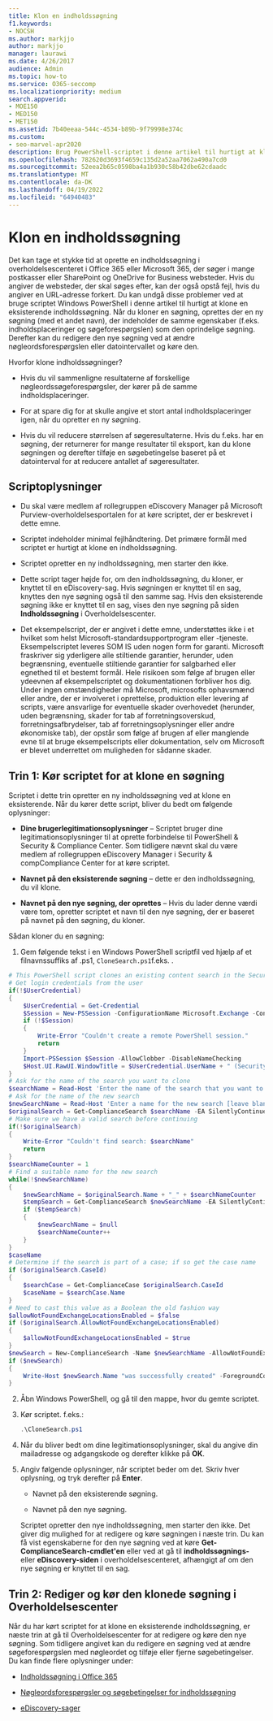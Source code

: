 ```yaml
---
title: Klon en indholdssøgning
f1.keywords:
- NOCSH
ms.author: markjjo
author: markjjo
manager: laurawi
ms.date: 4/26/2017
audience: Admin
ms.topic: how-to
ms.service: O365-seccomp
ms.localizationpriority: medium
search.appverid:
- MOE150
- MED150
- MET150
ms.assetid: 7b40eeaa-544c-4534-b89b-9f79998e374c
ms.custom:
- seo-marvel-apr2020
description: Brug PowerShell-scriptet i denne artikel til hurtigt at klone en eksisterende indholdssøgning i overholdelsescenteret i Office 365 eller Microsoft 365.
ms.openlocfilehash: 782620d3693f4659c135d2a52aa7062a490a7cd0
ms.sourcegitcommit: 52eea2b65c0598ba4a1b930c58b42dbe62cdaadc
ms.translationtype: MT
ms.contentlocale: da-DK
ms.lasthandoff: 04/19/2022
ms.locfileid: "64940483"
---
```

# <a name="clone-a-content-search"></a>Klon en indholdssøgning

Det kan tage et stykke tid at oprette en indholdssøgning i overholdelsescenteret i Office 365 eller Microsoft 365, der søger i mange postkasser eller SharePoint og OneDrive for Business websteder. Hvis du angiver de websteder, der skal søges efter, kan der også opstå fejl, hvis du angiver en URL-adresse forkert. Du kan undgå disse problemer ved at bruge scriptet Windows PowerShell i denne artikel til hurtigt at klone en eksisterende indholdssøgning. Når du kloner en søgning, oprettes der en ny søgning (med et andet navn), der indeholder de samme egenskaber (f.eks. indholdsplaceringer og søgeforespørgslen) som den oprindelige søgning. Derefter kan du redigere den nye søgning ved at ændre nøgleordsforespørgslen eller datointervallet og køre den.
  
Hvorfor klone indholdssøgninger?
  
- Hvis du vil sammenligne resultaterne af forskellige nøgleordssøgeforespørgsler, der kører på de samme indholdsplaceringer.
    
- For at spare dig for at skulle angive et stort antal indholdsplaceringer igen, når du opretter en ny søgning.
    
- Hvis du vil reducere størrelsen af søgeresultaterne. Hvis du f.eks. har en søgning, der returnerer for mange resultater til eksport, kan du klone søgningen og derefter tilføje en søgebetingelse baseret på et datointerval for at reducere antallet af søgeresultater.
  
## <a name="script-information"></a>Scriptoplysninger

- Du skal være medlem af rollegruppen eDiscovery Manager på Microsoft Purview-overholdelsesportalen for at køre scriptet, der er beskrevet i dette emne.
    
- Scriptet indeholder minimal fejlhåndtering. Det primære formål med scriptet er hurtigt at klone en indholdssøgning.
    
- Scriptet opretter en ny indholdssøgning, men starter den ikke.
    
- Dette script tager højde for, om den indholdssøgning, du kloner, er knyttet til en eDiscovery-sag. Hvis søgningen er knyttet til en sag, knyttes den nye søgning også til den samme sag. Hvis den eksisterende søgning ikke er knyttet til en sag, vises den nye søgning på siden **Indholdssøgning** i Overholdelsescenter. 
    
- Det eksempelscript, der er angivet i dette emne, understøttes ikke i et hvilket som helst Microsoft-standardsupportprogram eller -tjeneste. Eksempelscriptet leveres SOM IS uden nogen form for garanti. Microsoft fraskriver sig yderligere alle stiltiende garantier, herunder, uden begrænsning, eventuelle stiltiende garantier for salgbarhed eller egnethed til et bestemt formål. Hele risikoen som følge af brugen eller ydeevnen af eksempelscriptet og dokumentationen forbliver hos dig. Under ingen omstændigheder må Microsoft, microsofts ophavsmænd eller andre, der er involveret i oprettelse, produktion eller levering af scripts, være ansvarlige for eventuelle skader overhovedet (herunder, uden begrænsning, skader for tab af forretningsoverskud, forretningsafbrydelser, tab af forretningsoplysninger eller andre økonomiske tab), der opstår som følge af brugen af eller manglende evne til at bruge eksempelscripts eller dokumentation,  selv om Microsoft er blevet underrettet om muligheden for sådanne skader.
  
## <a name="step-1-run-the-script-to-clone-a-search"></a>Trin 1: Kør scriptet for at klone en søgning

Scriptet i dette trin opretter en ny indholdssøgning ved at klone en eksisterende. Når du kører dette script, bliver du bedt om følgende oplysninger:
  
- **Dine brugerlegitimationsoplysninger** – Scriptet bruger dine legitimationsoplysninger til at oprette forbindelse til PowerShell & Security & Compliance Center. Som tidligere nævnt skal du være medlem af rollegruppen eDiscovery Manager i Security & compCompliance Center for at køre scriptet. 
    
- **Navnet på den eksisterende søgning** – dette er den indholdssøgning, du vil klone. 
    
- **Navnet på den nye søgning, der oprettes** – Hvis du lader denne værdi være tom, opretter scriptet et navn til den nye søgning, der er baseret på navnet på den søgning, du kloner. 
    
Sådan kloner du en søgning:
  
1. Gem følgende tekst i en Windows PowerShell scriptfil ved hjælp af et filnavnssuffiks af .ps1, `CloneSearch.ps1`f.eks. .
    
  ```powershell
  # This PowerShell script clones an existing content search in the Security &amp; Compliance Center.
  # Get login credentials from the user
  if(!$UserCredential)
  {
      $UserCredential = Get-Credential
      $Session = New-PSSession -ConfigurationName Microsoft.Exchange -ConnectionUri https://ps.compliance.protection.outlook.com/powershell-liveid -Credential $UserCredential -Authentication Basic -AllowRedirection
      if (!$Session)
      {
          Write-Error "Couldn't create a remote PowerShell session."
          return
      }
      Import-PSSession $Session -AllowClobber -DisableNameChecking
      $Host.UI.RawUI.WindowTitle = $UserCredential.UserName + " (Security & Compliance Center)"
  }
  # Ask for the name of the search you want to clone
  $searchName = Read-Host 'Enter the name of the search that you want to clone'
  # Ask for the name of the new search
  $newSearchName = Read-Host 'Enter a name for the new search [leave blank to automatically generate a name]'
  $originalSearch = Get-ComplianceSearch $searchName -EA SilentlyContinue
  # Make sure we have a valid search before continuing
  if(!$originalSearch)
  {
      Write-Error "Couldn't find search: $searchName"
      return
  }
  $searchNameCounter = 1
  # Find a suitable name for the new search
  while(!$newSearchName)
  {
      $newSearchName = $originalSearch.Name + "_" + $searchNameCounter
      $tempSearch = Get-ComplianceSearch $newSearchName -EA SilentlyContinue
      if ($tempSearch)
      {
          $newSearchName = $null
          $searchNameCounter++
      }
  }
  $caseName
  # Determine if the search is part of a case; if so get the case name
  if ($originalSearch.CaseId)
  {
      $searchCase = Get-ComplianceCase $originalSearch.CaseId
      $caseName = $searchCase.Name
  }
  # Need to cast this value as a Boolean the old fashion way
  $allowNotFoundExchangeLocationsEnabled = $false
  if ($originalSearch.AllowNotFoundExchangeLocationsEnabled)
  {
      $allowNotFoundExchangeLocationsEnabled = $true
  }
  $newSearch = New-ComplianceSearch -Name $newSearchName -AllowNotFoundExchangeLocationsEnabled $allowNotFoundExchangeLocationsEnabled -Case $caseName -ContentMatchQuery $originalSearch.ContentMatchQuery -Description $originalSearch.Description -ExchangeLocation $originalSearch.ExchangeLocation -ExchangeLocationExclusion $originalSearch.ExchangeLocationExclusion -Language $originalSearch.Language -SharePointLocation $originalSearch.SharePointLocation -SharePointLocationExclusion $originalSearch.SharePointLocationExclusion -PublicFolderLocation $originalSearch.PublicFolderLocation
  if ($newSearch)
  {
      Write-Host $newSearch.Name "was successfully created" -ForegroundColor Yellow
  }
  ```

2. Åbn Windows PowerShell, og gå til den mappe, hvor du gemte scriptet.
    
3. Kør scriptet. f.eks.:
    
    ```powershell
    .\CloneSearch.ps1
    ```

4. Når du bliver bedt om dine legitimationsoplysninger, skal du angive din mailadresse og adgangskode og derefter klikke på **OK**.
    
5. Angiv følgende oplysninger, når scriptet beder om det. Skriv hver oplysning, og tryk derefter på **Enter**.
    
    - Navnet på den eksisterende søgning.
    
    - Navnet på den nye søgning.
    
    Scriptet opretter den nye indholdssøgning, men starter den ikke. Det giver dig mulighed for at redigere og køre søgningen i næste trin. Du kan få vist egenskaberne for den nye søgning ved at køre **Get-ComplianceSearch-cmdlet'en** eller ved at gå til **indholdssøgnings-** eller **eDiscovery-siden** i overholdelsescenteret, afhængigt af om den nye søgning er knyttet til en sag. 
  
## <a name="step-2-edit-and-run-the-cloned-search-in-the-compliance-center"></a>Trin 2: Rediger og kør den klonede søgning i Overholdelsescenter

Når du har kørt scriptet for at klone en eksisterende indholdssøgning, er næste trin at gå til Overholdelsescenter for at redigere og køre den nye søgning. Som tidligere angivet kan du redigere en søgning ved at ændre søgeforespørgslen med nøgleordet og tilføje eller fjerne søgebetingelser. Du kan finde flere oplysninger under:
  
- [Indholdssøgning i Office 365](content-search.md)
    
- [Nøgleordsforespørgsler og søgebetingelser for indholdssøgning](keyword-queries-and-search-conditions.md)
    
- [eDiscovery-sager](./get-started-core-ediscovery.md)